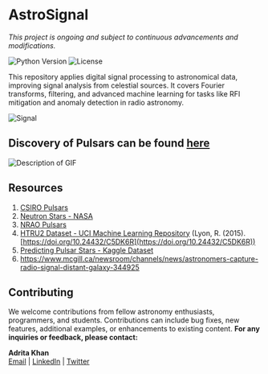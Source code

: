 # AstroSignal
*This project is ongoing and subject to continuous advancements and modifications.*

![Python Version](https://img.shields.io/badge/python-3.8%2B-blue.svg) ![License](https://img.shields.io/badge/license-MIT-blue.svg)  

This repository applies digital signal processing to astronomical data, improving signal analysis from celestial sources. It covers Fourier transforms, filtering, and advanced machine learning for tasks like RFI mitigation and anomaly detection in radio astronomy.

![Signal](https://www.mcgill.ca/newsroom/files/newsroom/channels/image/gravitational_lensing.png)


## Discovery of Pulsars can be found [here](Discovery_of_Pulsars.md)
![Description of GIF](https://images.theconversation.com/files/525030/original/file-20230509-23-mqcefr.gif?ixlib=rb-4.1.0&q=30&auto=format&w=600&h=450&fit=crop&dpr=2)


## Resources

1. [CSIRO Pulsars](https://www.atnf.csiro.au/outreach/education/everyone/pulsars/index.html)
2. [Neutron Stars - NASA](https://imagine.gsfc.nasa.gov/science/objects/neutron_stars1.html#:~:text=Most%20neutron%20stars%20are%20observed,along%20the%20two%20magnetic%20poles)
3. [NRAO Pulsars](https://public.nrao.edu/radio-astronomy/pulsars/)
4. [HTRU2 Dataset - UCI Machine Learning Repository](https://archive.ics.uci.edu/dataset/372/htru2) (Lyon, R. (2015). [https://doi.org/10.24432/C5DK6R](https://doi.org/10.24432/C5DK6R))
5. [Predicting Pulsar Stars - Kaggle Dataset](https://www.kaggle.com/datasets/colearninglounge/predicting-pulsar-starintermediate/data)
6. https://www.mcgill.ca/newsroom/channels/news/astronomers-capture-radio-signal-distant-galaxy-344925




## Contributing

We welcome contributions from fellow astronomy enthusiasts, programmers, and students. Contributions can include bug fixes, new features, additional examples, or enhancements to existing content.
**For any inquiries or feedback, please contact:**

**Adrita Khan**  
[Email](mailto:adrita.khan.official@gmail.com) | [LinkedIn](https://www.linkedin.com/in/adrita-khan) | [Twitter](https://x.com/Adrita_)

